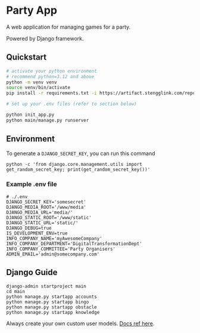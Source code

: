 # Party App

A web application for managing games for a party.

Powered by Django framework.

## Quickstart

```bash
# activate your python environment
# recommend python=3.12 and above
python -m venv venv
source venv/bin/activate
pip install -r requirements.txt -i https://artifact.stengglink.com/repository/pypi-proxy/simple

# set up your .env files (refer to section below)

python init_app.py
python main/manage.py runserver

```

## Environment

To generate a `DJANGO_SECRET_KEY`, you can run this command

`python -c 'from django.core.management.utils import get_random_secret_key; print(get_random_secret_key())'`

### Example .env file

```shell
# ./.env
DJANGO_SECRET_KEY='somesecret'
DJANGO_MEDIA_ROOT='/www/media'
DJANGO_MEDIA_URL='media/'
DJANGO_STATIC_ROOT='/www/static'
DJANGO_STATIC_URL='static/'
DJANGO_DEBUG=true
IS_DEVELOPMENT_ENV=true
INFO_COMPANY_NAME='myAwesomeCompany'
INFO_COMPANY_DEPARTMENT='DigitalTransformationDept'
INFO_COMPANY_COMMITTEE='Party Organisers'
ADMIN_EMAIL='admin@somecompany.com'
```

## Django Guide

```shell
django-admin startproject main
cd main
python manage.py startapp accounts
python manage.py startapp bingo
python manage.py startapp obstacle
python manage.py startapp knowledge
```

Always create your own custom user models. [Docs ref here](https://learndjango.com/tutorials/django-custom-user-model).
